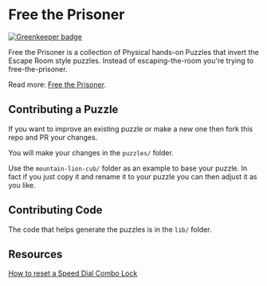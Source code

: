 # Free the Prisoner

[![Greenkeeper badge](https://badges.greenkeeper.io/guyellis/free-the-prisoner.svg)](https://greenkeeper.io/)

Free the Prisoner is a collection of Physical hands-on Puzzles that invert the Escape Room style puzzles. Instead of escaping-the-room you're trying to free-the-prisoner.

Read more: [Free the Prisoner](https://guyellis.github.io/free-the-prisoner/).

## Contributing a Puzzle

If you want to improve an existing puzzle or make a new one then fork this repo and PR your changes.

You will make your changes in the `puzzles/` folder.

Use the `mountain-lion-cub/` folder as an example to base your puzzle. In fact if you just copy it and rename it to your puzzle you can then adjust it as you like.

## Contributing Code

The code that helps generate the puzzles is in the `lib/` folder.

## Resources

[How to reset a Speed Dial Combo Lock](http://content.masterlock.com/masterlock/resources/documents/pdf/Speed_Dial_1500iD_Instructions.pdf)

